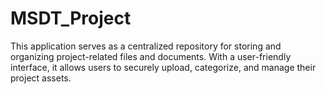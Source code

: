 # MSDT_Project

This application serves as a centralized repository for storing and organizing project-related files and documents. With a user-friendly interface, it allows users to securely upload, categorize, and manage their project assets.
